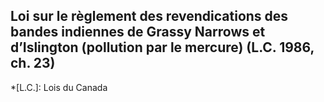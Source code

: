 ## Loi sur le règlement des revendications des bandes indiennes de Grassy Narrows et d’Islington (pollution par le mercure) (L.C. 1986, ch. 23)
  *[L.C.]: Lois du Canada

